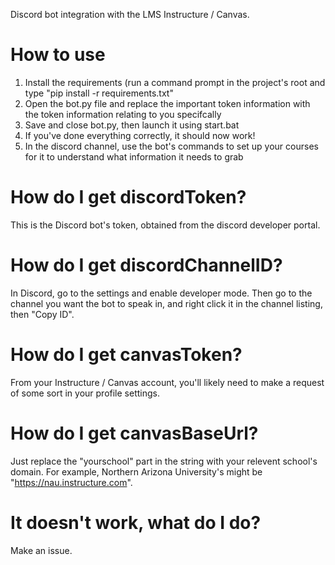 Discord bot integration with the LMS Instructure / Canvas.

# How to use
1. Install the requirements (run a command prompt in the project's root and type "pip install -r requirements.txt"
2. Open the bot.py file and replace the important token information with the token information relating to you specifcally
3. Save and close bot.py, then launch it using start.bat
4. If you've done everything correctly, it should now work!
5. In the discord channel, use the bot's commands to set up your courses for it to understand what information it needs to grab

# How do I get discordToken?
This is the Discord bot's token, obtained from the discord developer portal.

# How do I get discordChannelID?
In Discord, go to the settings and enable developer mode. Then go to the channel you want the bot to speak in, and right click it in the channel listing, then "Copy ID".

# How do I get canvasToken?
From your Instructure / Canvas account, you'll likely need to make a request of some sort in your profile settings.

# How do I get canvasBaseUrl?
Just replace the "yourschool" part in the string with your relevent school's domain. For example, Northern Arizona University's might be "https://nau.instructure.com".

# It doesn't work, what do I do?
Make an issue.
